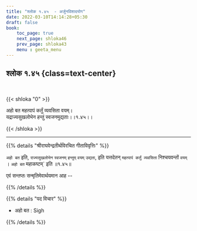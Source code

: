 ```yaml
---
title: "श्लोक १.४५  - अर्जुनविशादयोग"
date: 2022-03-10T14:14:28+05:30
draft: false
book:
    toc_page: true
    next_page: shloka46
    prev_page: shloka43
    menu : geeta_menu
---
```




## श्लोक १.४५ {class=text-center}

<br/>

{{< shloka  "0"  >}}

अहो बत महत्पापं कर्तुं व्यवसिता वयम्।   
यद्राज्यसुखलोभेन हन्तुं स्वजनमुद्यताः।।१.४५।।

{{< /shloka >}}

---

{{% details "श्रीराघवेन्द्रतीर्थविरचित गीताविवृत्तिः" %}}


`अहो बत` इति, `राज्यसुखलोभेन` `स्वजनम्‌` `हन्तुम्‌`
`वयम्‌` `उद्यता`, इति यत्तदेतन्‌ `महत्पापं कर्तुं व्यवसिता`
निश्चयवन्तों `वयम्‌` । `अहो बत`  महाकष्टम्‌` इति ॥१.४५॥

एवं सन्‍तप्तः सन्मृतिमेवार्थयमान आह --

{{% /details %}}


{{% details "पद विचार" %}}
- अहो बत : Sigh 

{{% /details %}}
